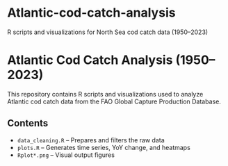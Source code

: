 # Atlantic-cod-catch-analysis
R scripts and visualizations for North Sea cod catch data (1950–2023)
# Atlantic Cod Catch Analysis (1950–2023)

This repository contains R scripts and visualizations used to analyze Atlantic cod catch data from the FAO Global Capture Production Database.

## Contents
- `data_cleaning.R` – Prepares and filters the raw data
- `plots.R` – Generates time series, YoY change, and heatmaps
- `Rplot*.png` – Visual output figures

